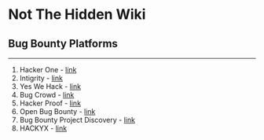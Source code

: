 # Not The Hidden Wiki

## Bug Bounty Platforms
-----

1. Hacker One - [link](https://hackerone.com/opportunities/all/search)
2. Intigrity - [link](https://www.intigriti.com/programs)
3. Yes We Hack - [link](https://yeswehack.com/programs)
4. Bug Crowd - [link](https://bugcrowd.com/engagements)
5. Hacker Proof - [link](https://hackenproof.com/programs)
6. Open Bug Bounty - [link](https://www.openbugbounty.org/bugbounty-list/) 
7. Bug Bounty Project Discovery - [link](https://chaos.projectdiscovery.io/#/)
8. HACKYX - [link](https://hackyx.io/)